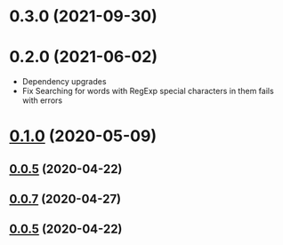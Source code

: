 # 0.3.0 (2021-09-30)



# 0.2.0 (2021-06-02)

- Dependency upgrades
- Fix Searching for words with RegExp special characters in them fails with errors

# [0.1.0](https://github.com/z3by/vuepress-plugin-flexsearch/compare/v0.0.5...v0.1.0) (2020-05-09)



## [0.0.5](https://github.com/z3by/vuepress-plugin-flexsearch/compare/v0.0.2...v0.0.5) (2020-04-22)



## [0.0.7](https://github.com/z3by/vuepress-plugin-flexsearch/compare/v0.0.5...v0.0.7) (2020-04-27)



## [0.0.5](https://github.com/z3by/vuepress-plugin-flexsearch/compare/v0.0.2...v0.0.5) (2020-04-22)



